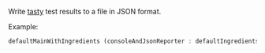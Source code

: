 Write [tasty](https://hackage.haskell.org/package/tasty) test results to
a file in JSON format.

Example:

```haskell
defaultMainWithIngredients (consoleAndJsonReporter : defaultIngredients) tests
```

